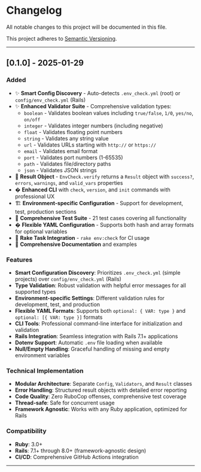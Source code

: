 # Changelog

All notable changes to this project will be documented in this file.

This project adheres to [Semantic Versioning](https://semver.org).

---

## [0.1.0] - 2025-01-29

### Added

- ✨ **Smart Config Discovery** - Auto-detects `.env_check.yml` (root) or `config/env_check.yml` (Rails)
- ✨ **Enhanced Validator Suite** - Comprehensive validation types:
  - `boolean` - Validates boolean values including `true/false`, `1/0`, `yes/no`, `on/off` 
  - `integer` - Validates integer numbers (including negative)
  - `float` - Validates floating point numbers
  - `string` - Validates any string value
  - `url` - Validates URLs starting with `http://` or `https://`
  - `email` - Validates email format
  - `port` - Validates port numbers (1-65535)
  - `path` - Validates file/directory paths
  - `json` - Validates JSON strings
- 🎯 **Result Object** - `EnvCheck.verify` returns a `Result` object with `success?`, `errors`, `warnings`, and `valid_vars` properties
- � **Enhanced CLI** with `check`, `version`, and `init` commands with professional UX
- 🏗️ **Environment-specific Configuration** - Support for development, test, production sections
- 🧪 **Comprehensive Test Suite** - 21 test cases covering all functionality
- � **Flexible YAML Configuration** - Supports both hash and array formats for optional variables
- 📝 **Rake Task Integration** - `rake env:check` for CI usage
- 📖 **Comprehensive Documentation** and examples

### Features

- **Smart Configuration Discovery**: Prioritizes `.env_check.yml` (simple projects) over `config/env_check.yml` (Rails)
- **Type Validation**: Robust validation with helpful error messages for all supported types
- **Environment-specific Settings**: Different validation rules for development, test, and production
- **Flexible YAML Formats**: Supports both `optional: { VAR: type }` and `optional: [{ VAR: type }]` formats
- **CLI Tools**: Professional command-line interface for initialization and validation
- **Rails Integration**: Seamless integration with Rails 7.1+ applications
- **Dotenv Support**: Automatic `.env` file loading when available
- **Null/Empty Handling**: Graceful handling of missing and empty environment variables

### Technical Implementation

- **Modular Architecture**: Separate `Config`, `Validators`, and `Result` classes
- **Error Handling**: Structured result objects with detailed error reporting
- **Code Quality**: Zero RuboCop offenses, comprehensive test coverage
- **Thread-safe**: Safe for concurrent usage
- **Framework Agnostic**: Works with any Ruby application, optimized for Rails

### Compatibility

- **Ruby**: 3.0+
- **Rails**: 7.1+ through 8.0+ (framework-agnostic design)
- **CI/CD**: Comprehensive GitHub Actions integration

---
